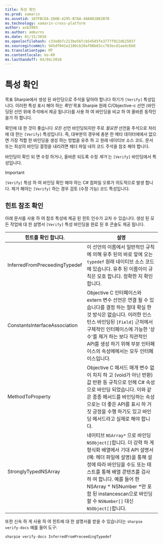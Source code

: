 ```yaml
---
title: 특성 확인
ms.prod: xamarin
ms.assetid: 107FBCEA-266B-4295-B7AA-40A881B82B7B
ms.technology: xamarin-cross-platform
author: asb3993
ms.author: amburns
ms.date: 01/15/2016
ms.openlocfilehash: c33e8b7c213be56fcb54585fe3777f912d625037
ms.sourcegitcommit: 945df041e2180cb20af08b83cc703ecd1aedc6b0
ms.translationtype: MT
ms.contentlocale: ko-KR
ms.lasthandoff: 04/04/2018
---
```

# <a name="verify-attributes"></a>특성 확인


목표 Sharpie에서 생성 된 바인딩으로 주석을 달아야 합니다 하기가 `[Verify]` 특성입니다. 이러한 특성 표시 해야 하는 _확인_ 목표 Sharpie 원래 C/Objective-c 선언 (바인딩된 선언 위에 주석에서 제공 됩니다)를 사용 하 여 바인딩을 비교 하 여 올바른 동작인을가 하 합니다.

확인에 대 한 것이 좋습니다 _모든_ 선언 바인딩되지만 주로 _필요한_ 선언을 주석으로 처리에 대 한는 `[Verify]` 특성입니다. 즉, 대부분의 경우에 충분 한 메타 데이터에에서 없으면 가장 적합 한 바인딩을 생성 하는 방법을 유추 하 고 원래 네이티브 소스 코드. 문서 또는 최상의 바인딩 결정을 내리려면 헤더 파일 내의 코드 주석을 참조 해야 합니다.

바인딩이 확인 되 면 수정 하거나, 올바른 되도록 수정 _제거_ 는 `[Verify]` 바인딩에서 특성입니다.

> [!IMPORTANT]
> `[Verify]` 특성 하 여 바인딩 확인 해야 하는 C# 컴파일 오류가 의도적으로 발생 합니다. 제거 해야는 `[Verify]` 하는 경우 검토 (수정 가능) 코드 특성입니다.

## <a name="verify-hints-reference"></a>힌트 참조 확인

아래 문서를 사용 하 여 참조 특성에 제공 된 힌트 인수가 교차 수 있습니다. 생성 된 모든 작업에 대 한 설명서 `[Verify]` 특성 바인딩을 완료 된 후 콘솔도 제공 됩니다.

|힌트를 확인 합니다.|설명|
|---|---|
|InferredFromPreceedingTypedef|이 선언의 이름에서 일반적인 규칙에 의해 유추 된의 바로 앞에 오는 `typedef` 원래 네이티브 소스 코드에 있습니다. 유추 된 이름이이 규칙은 모호 합니다. 정확한 지 확인 합니다.|
|ConstantsInterfaceAssociation|Objective C 인터페이스와 extern 변수 선언은 연결 될 수 있습니다를 결정 하는 절대 확실 한 것 방식은 없습니다. 이러한 인스턴스 바인딩된 `[Field]` 근처에서 구체적인 인터페이스에 가능한 '상수'를 제거 하는 보다 직관적인 API를 생성 하기 위해 부분 인터페이스의 속성에에서는 모두 인터페이스입니다.|
|MethodToProperty|Objective C 메서드 매개 변수 없이 차지 하 고 (void가 아닌 반환) 값 반환 등 규칙으로 인해 C# 속성으로 바인딩 되었습니다. 이와 같은 종종 메서드를 바인딩하는 속성으로는 더 좋은 API를 표시 하 거짓 긍정을 수행 하기도 있고 바인딩 메서드라고 실제로 해야 합니다.|
|StronglyTypedNSArray|네이티브 `NSArray*` 으로 바인딩 `NSObject[]`합니다. 더 강력 하 게 형식화 배열에서 기대 API 설명서 (예: 헤더 파일에 설명)을 통해 설정에 따라 바인딩을 수도 또는 테스트를 통해 배열 콘텐츠를 검사 하 여 합니다. 예를 들어 한 NSArray * NSNumber *만 포함 된 instancescan으로 바인딩할 수 `NSNumber[]` 대신 `NSObject[]`합니다.|

또한 신속 하 게 사용 하 여 힌트에 대 한 설명서를 받을 수 있습니다는 `sharpie verify-docs` 예를 들어 도구:

```csharp
sharpie verify-docs InferredFromPreceedingTypedef
```

